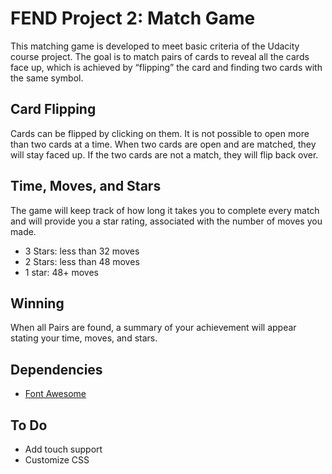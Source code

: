 # FEND Project 2: Match Game
This matching game is developed to meet basic criteria of the Udacity course project. The goal is to match pairs of cards to reveal all the cards face up, which is achieved by “flipping” the card and finding two cards with the same symbol. 

## Card Flipping
Cards can be flipped by clicking on them. It is not possible to open more than two cards at a time. When two cards are open and are matched, they will stay faced up. If the two cards are not a match, they will flip back over. 

## Time, Moves, and Stars
The game will keep track of how long it takes you to complete every match and will provide you a star rating, associated with the number of moves you made. 

  * 3 Stars: less than 32 moves
  * 2 Stars: less than 48 moves
  * 1 star: 48+ moves

## Winning
When all Pairs are found, a summary of your achievement will appear stating your time, moves, and stars. 

## Dependencies
  * [Font Awesome](https://fontawesome.com/ "Font Awesome")
  
## To Do
  * Add touch support
  * Customize CSS 


